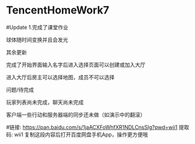 # TencentHomeWork7

#Update
1.完成了课堂作业 

  球体随时间变换并且会发光

其余更新
  
  完成了开始界面输入名字后进入选择页面可以创建或加入大厅
  
  进入大厅后房主可以选择地图，成员不可以选择
  
问题/待完成

  玩家列表尚未完成，聊天尚未完成
 
  客户端一些行动和服务器端的同步还未做（如演示中的翻滚）
  
  
#链接: https://pan.baidu.com/s/1jaACXFoWhfXR1NDLCnsSIg?pwd=wii1 提取码: wii1 复制这段内容后打开百度网盘手机App，操作更方便哦

